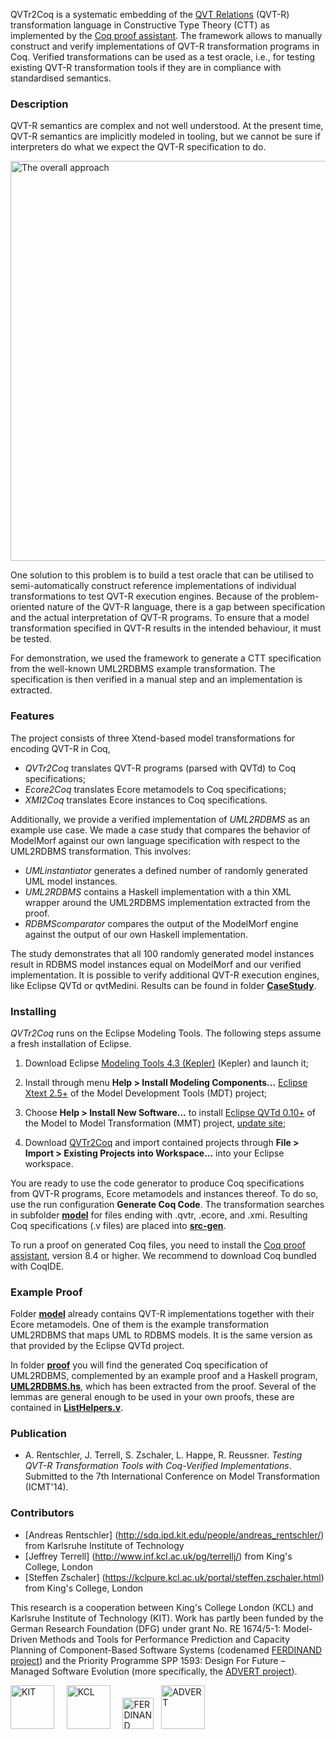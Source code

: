 <!-- TODO: for the camera-ready version of the paper, change project name (and links) to "QVTrv" -->

QVTr2Coq is a systematic embedding of the [QVT Relations](http://www.omg.org/spec/QVT/1.1/) (QVT-R) transformation language in Constructive Type Theory (CTT) as implemented by the [Coq proof assistant](http://coq.inria.fr/). The framework allows to manually construct and verify implementations of QVT-R transformation programs in Coq. Verified transformations can be used as a test oracle, i.e., for testing existing QVT-R transformation tools if they are in compliance with standardised semantics.

### Description

QVT-R semantics are complex and not well understood. At the present time, QVT-R semantics are implicitly modeled in tooling, but we cannot be sure if interpreters do what we expect the QVT-R specification to do.

<img src="http://qvt.github.io/qvtr2coq/images/Approach.png" width="640px" alt="The overall approach"/><br>

One solution to this problem is to build a test oracle that can be utilised to semi-automatically construct reference implementations of individual transformations to test QVT-R execution engines. Because of the problem-oriented nature of the QVT-R language, there is a gap between specification and the actual interpretation of QVT-R programs. To ensure that a model transformation specified in QVT-R results in the intended behaviour, it must be tested.

For demonstration, we used the framework to generate a CTT specification from the well-known UML2RDBMS example transformation. The specification is then verified in a manual step and an implementation is extracted.

### Features

The project consists of three Xtend-based model transformations for encoding QVT-R in Coq,

* *QVTr2Coq* translates QVT-R programs (parsed with QVTd) to Coq specifications;
* *Ecore2Coq* translates Ecore metamodels to Coq specifications;
* *XMI2Coq* translates Ecore instances to Coq specifications.

Additionally, we provide a verified implementation of *UML2RDBMS* as an example use case. We made a case study that compares the behavior of ModelMorf against our own language specification with respect to the UML2RDBMS transformation. This involves:

* *UMLinstantiator* generates a defined number of randomly generated UML model instances.
* *UML2RDBMS* contains a Haskell implementation with a thin XML wrapper around the UML2RDBMS implementation extracted from the proof.
* *RDBMScomparator* compares the output of the ModelMorf engine against the output of our own Haskell implementation.

The study demonstrates that all 100 randomly generated model instances result in RDBMS model instances equal on ModelMorf and our verified implementation. It is possible to verify additional QVT-R execution engines, like Eclipse QVTd or qvtMedini. Results can be found in folder **[CaseStudy](http://github.com/qvt/qvtr2coq/tree/master/edu.kit.ipd.sdq.mdsd.uml2rdbms/CaseStudy/2016-04-09)**.

### Installing

*QVTr2Coq* runs on the Eclipse Modeling Tools. The following steps assume a fresh installation of Eclipse. 

1. Download Eclipse [Modeling Tools 4.3 (Kepler)](http://www.eclipse.org/downloads/packages/eclipse-modeling-tools/keplersr1) (Kepler) and launch it;

2. Install through menu **Help > Install Modeling Components...** [Eclipse Xtext 2.5+](http://www.eclipse.org/modeling/tmf/downloads/?project=xtext) of the Model Development Tools (MDT) project;

3. Choose **Help > Install New Software...** to install [Eclipse QVTd 0.10+](http://www.eclipse.org/mmt/downloads/?project=qvtd) of the Model to Model Transformation (MMT) project, [update site](http://download.eclipse.org/mmt/qvtd/updates/releases);

4. Download [QVTr2Coq](https://github.com/qvt/qvtr2coq/zipball/master) and import contained projects through **File > Import > Existing Projects into Workspace…** into your Eclipse workspace.

<!--(http://qvt.github.io/qvtr2coq/downloads/QVTr2Coq-Project.zip)-->

You are ready to use the code generator to produce Coq specifications from QVT-R programs, Ecore metamodels and instances thereof. To do so, use the run configuration **Generate Coq Code**. The transformation searches in subfolder **[model](http://github.com/qvt/qvtr2coq/tree/master/edu.kit.ipd.sdq.mdsd.qvtrelation2coq/model)** for files ending with .qvtr, .ecore, and .xmi. Resulting Coq specifications (.v files) are placed into **[src-gen](http://github.com/qvt/qvtr2coq/tree/master/edu.kit.ipd.sdq.mdsd.qvtrelation2coq/src-gen)**. 

To run a proof on generated Coq files, you need to install the [Coq proof assistant](http://coq.inria.fr/download), version 8.4 or higher. We recommend to download Coq bundled with CoqIDE.

### Example Proof

Folder **[model](http://github.com/qvt/qvtr2coq/tree/master/edu.kit.ipd.sdq.mdsd.qvtrelation2coq/model)** already contains QVT-R implementations together with their Ecore metamodels. One of them is the example transformation UML2RDBMS that maps UML to RDBMS models. It is the same version as that provided by the Eclipse QVTd project.

In folder **[proof](http://github.com/qvt/qvtr2coq/tree/master/edu.kit.ipd.sdq.mdsd.qvtrelation2coq/proof)** you will find the generated Coq specification of UML2RDBMS, complemented by an example proof and a Haskell program, **[UML2RDBMS.hs](http://github.com/qvt/qvtr2coq/tree/master/edu.kit.ipd.sdq.mdsd.qvtrelation2coq/proof/UML2RDBMS.hs)**, which has been extracted from the proof. Several of the lemmas are general enough to be used in your own proofs, these are contained in **[ListHelpers.v](http://github.com/qvt/qvtr2coq/tree/master/edu.kit.ipd.sdq.mdsd.qvtrelation2coq/proof/ListHelpers.v)**.

### Publication
* A. Rentschler, J. Terrell, S. Zschaler, L. Happe, R. Reussner. *Testing QVT-R Transformation Tools with Coq-Verified Implementations*. Submitted to the 7th International Conference on Model Transformation (ICMT'14).

### Contributors
* [Andreas Rentschler] (http://sdq.ipd.kit.edu/people/andreas_rentschler/) from Karlsruhe Institute of Technology
* [Jeffrey Terrell] (http://www.inf.kcl.ac.uk/pg/terrellj/) from King's College, London
* [Steffen Zschaler] (https://kclpure.kcl.ac.uk/portal/steffen.zschaler.html) from King's College, London

This research is a cooperation between King's College London (KCL) and Karlsruhe Institute of Technology (KIT).
Work has partly been funded by the German Research Foundation (DFG) under grant No. RE 1674/5-1: Model-Driven Methods and Tools for Performance Prediction and Capacity Planning of Component-Based Software Systems (codenamed [FERDINAND project](http://www.ferdinand-project.org)) and the Priority Programme SPP 1593: Design For Future – Managed Software Evolution (more specifically, the [ADVERT project](http://www.dfg-spp1593.de)).

<img src="http://qvt.github.io/qvtr2coq/images/Logo_KIT.png" alt="KIT" height="70px"/>&nbsp;&nbsp;&nbsp;&nbsp;
<img src="http://qvt.github.io/qvtr2coq/images/Logo_KCL.png" alt="KCL" height="70px"/>&nbsp;&nbsp;&nbsp;&nbsp;
<img src="http://qvt.github.io/qvtr2coq/images/Logo_FERDINAND.png" alt="FERDINAND" height="50px"/>&nbsp;&nbsp;
<img src="http://qvt.github.io/qvtr2coq/images/Logo_PPADVERT.png" alt="ADVERT" height="70px"/>
